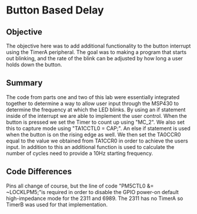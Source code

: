 # Button Based Delay
## Objective
The objective here was to add additional functionality to the button interrupt using the TimerA peripheral. The goal was to making a program that starts out blinking, and the rate of the blink can be adjusted by how long a user holds down the button.
## Summary
The code from parts one and two of this lab were essentially integrated together to determine a way to allow user input through the MSP430 to determine the frequency at which the LED blinks. By using an if statement inside of the interrupt we are able to implement the user control. When the button is pressed we set the Timer to count up using "MC_2". We also set this to capture mode using "TA1CCTL0 = CAP;". An else if statement is used when the button is on the rising edge as well. We then set the TA0CCR0 equal to the value we obtained from TA1CCR0 in order to achieve the users input. In addition to this an additional function is used to calculate the number of cycles need to provide a 10Hz starting frequency.
## Code Differences
Pins all change of course, but the line of code "PM5CTL0 &= ~LOCKLPM5;"is required in order to disable the GPIO power-on default high-impedance mode for the 2311 and 6989. The 2311 has no TimerA so TimerB was used for that implementation.